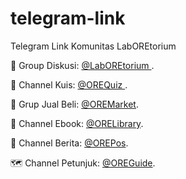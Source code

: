 # telegram-link
Telegram Link Komunitas LabOREtorium

👥 Group Diskusi: [ @LabOREtorium ](https://t.me/laboretorium).

🧩 Channel Kuis: [ @OREQuiz ](https://t.me/orequiz).

🛒 Grup Jual Beli: [ @OREMarket](https://t.me/oremarket).

📘 Channel Ebook: [@ORELibrary](https://t.me/orelibrary).

📰 Channel Berita: [@OREPos](https://t.me/OREPos).

🗺 Channel Petunjuk: [@OREGuide](https://t.me/OREGuide).



